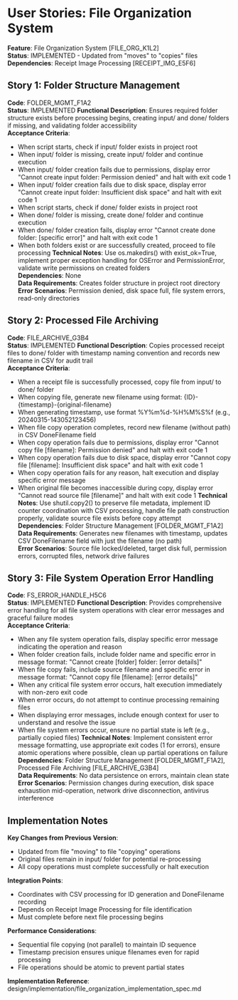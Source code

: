 # User Stories: File Organization System

**Feature**: File Organization System [FILE_ORG_K1L2]  
**Status**: IMPLEMENTED - Updated from "moves" to "copies" files  
**Dependencies**: Receipt Image Processing [RECEIPT_IMG_E5F6]

## Story 1: Folder Structure Management
**Code**: FOLDER_MGMT_F1A2  
**Status**: IMPLEMENTED
**Functional Description**: Ensures required folder structure exists before processing begins, creating input/ and done/ folders if missing, and validating folder accessibility  
**Acceptance Criteria**:
- When script starts, check if input/ folder exists in project root
- When input/ folder is missing, create input/ folder and continue execution
- When input/ folder creation fails due to permissions, display error "Cannot create input folder: Permission denied" and halt with exit code 1
- When input/ folder creation fails due to disk space, display error "Cannot create input folder: Insufficient disk space" and halt with exit code 1
- When script starts, check if done/ folder exists in project root
- When done/ folder is missing, create done/ folder and continue execution
- When done/ folder creation fails, display error "Cannot create done folder: [specific error]" and halt with exit code 1
- When both folders exist or are successfully created, proceed to file processing
**Technical Notes**: Use os.makedirs() with exist_ok=True, implement proper exception handling for OSError and PermissionError, validate write permissions on created folders  
**Dependencies**: None  
**Data Requirements**: Creates folder structure in project root directory  
**Error Scenarios**: Permission denied, disk space full, file system errors, read-only directories

## Story 2: Processed File Archiving
**Code**: FILE_ARCHIVE_G3B4  
**Status**: IMPLEMENTED
**Functional Description**: Copies processed receipt files to done/ folder with timestamp naming convention and records new filename in CSV for audit trail  
**Acceptance Criteria**:
- When a receipt file is successfully processed, copy file from input/ to done/ folder
- When copying file, generate new filename using format: {ID}-{timestamp}-{original-filename}
- When generating timestamp, use format %Y%m%d-%H%M%S%f (e.g., 20240315-143052123456)
- When file copy operation completes, record new filename (without path) in CSV DoneFilename field
- When copy operation fails due to permissions, display error "Cannot copy file [filename]: Permission denied" and halt with exit code 1
- When copy operation fails due to disk space, display error "Cannot copy file [filename]: Insufficient disk space" and halt with exit code 1
- When copy operation fails for any reason, halt execution and display specific error message
- When original file becomes inaccessible during copy, display error "Cannot read source file [filename]" and halt with exit code 1
**Technical Notes**: Use shutil.copy2() to preserve file metadata, implement ID counter coordination with CSV processing, handle file path construction properly, validate source file exists before copy attempt  
**Dependencies**: Folder Structure Management [FOLDER_MGMT_F1A2]  
**Data Requirements**: Generates new filenames with timestamp, updates CSV DoneFilename field with just the filename (no path)  
**Error Scenarios**: Source file locked/deleted, target disk full, permission errors, corrupted files, network drive failures

## Story 3: File System Operation Error Handling
**Code**: FS_ERROR_HANDLE_H5C6  
**Status**: IMPLEMENTED
**Functional Description**: Provides comprehensive error handling for all file system operations with clear error messages and graceful failure modes  
**Acceptance Criteria**:
- When any file system operation fails, display specific error message indicating the operation and reason
- When folder creation fails, include folder name and specific error in message format: "Cannot create [folder] folder: [error details]"
- When file copy fails, include source filename and specific error in message format: "Cannot copy file [filename]: [error details]"
- When any critical file system error occurs, halt execution immediately with non-zero exit code
- When error occurs, do not attempt to continue processing remaining files
- When displaying error messages, include enough context for user to understand and resolve the issue
- When file system errors occur, ensure no partial state is left (e.g., partially copied files)
**Technical Notes**: Implement consistent error message formatting, use appropriate exit codes (1 for errors), ensure atomic operations where possible, clean up partial operations on failure  
**Dependencies**: Folder Structure Management [FOLDER_MGMT_F1A2], Processed File Archiving [FILE_ARCHIVE_G3B4]  
**Data Requirements**: No data persistence on errors, maintain clean state  
**Error Scenarios**: Permission changes during execution, disk space exhaustion mid-operation, network drive disconnection, antivirus interference

## Implementation Notes

**Key Changes from Previous Version**:
- Updated from file "moving" to file "copying" operations
- Original files remain in input/ folder for potential re-processing
- All copy operations must complete successfully or halt execution

**Integration Points**:
- Coordinates with CSV processing for ID generation and DoneFilename recording
- Depends on Receipt Image Processing for file identification
- Must complete before next file processing begins

**Performance Considerations**:
- Sequential file copying (not parallel) to maintain ID sequence
- Timestamp precision ensures unique filenames even for rapid processing
- File operations should be atomic to prevent partial states

**Implementation Reference**: design/implementation/file_organization_implementation_spec.md